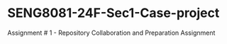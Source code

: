 # SENG8081-24F-Sec1-Case-project
Assignment # 1 - Repository Collaboration and Preparation Assignment

